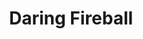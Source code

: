 ---
title: "Daring Fireball"
type: "Link"
link: "https://daringfireball.net/"
Desc: "John Gruber has been writing about Macs and tech for as long as there has been either."
draft: false
_build:
     list: true
     render: false
---